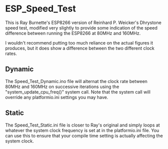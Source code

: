 # ESP_Speed_Test

This is Ray Burnette's ESP8266 version of Reinhard P. Weicker's Dhrystone speed test, modified very slightly to provide some indication of the speed difference between running the ESP8266 at 80MHz and 160MHz.

I wouldn't recommend putting too much reliance on the actual figures it produces, but it does show a difference between the two different clock rates.


## Dynamic

The Speed_Test_Dynamic.ino file will alternat the clock rate between 80MHz and 160MHz on successive iterations using the "system_update_cpu_freq()" system call.  Note that the system call will override any platformio.ini settings you may have.


## Static

The Speed_Test_Static.ini file is closer to Ray's original and simply loops at whatever the system clock frequency is set at in the platformio.ini file.  You can use this to ensure that your compile time setting is actually affecting the system clock.


